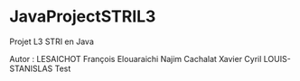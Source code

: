 # JavaProjectSTRIL3
Projet L3 STRI en Java 

Autor : LESAICHOT François Elouaraichi Najim Cachalat Xavier Cyril LOUIS-STANISLAS
Test
